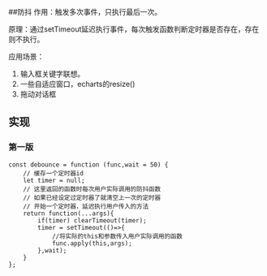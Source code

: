 ##防抖
作用：触发多次事件，只执行最后一次。

原理：通过setTimeout延迟执行事件，每次触发函数判断定时器是否存在，存在则不执行。

应用场景：
1. 输入框关键字联想。
2. 一些自适应窗口，echarts的resize()
3. 拖动对话框

## 实现
### 第一版
```
const debounce = function (func,wait = 50) {
    // 缓存一个定时器id
    let timer = null;
    // 这里返回的函数时每次用户实际调用的防抖函数
    // 如果已经设定过定时器了就清空上一次的定时器
    // 开始一个定时器，延迟执行用户传入的方法
    return function(...args){
        if(timer) clearTimeout(timer);
        timer = setTimeout(()=>{
            //将实际的this和参数传入用户实际调用的函数
            func.apply(this,args);
        },wait);
    }
};
```
